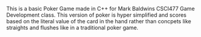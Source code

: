 This is a basic Poker Game made in C++ for Mark Baldwins CSCI477 Game Development class.
This version of poker is hyper simplified and scores based on the literal value of the 
card in the hand rather than concpets like straights and flushes like in a traditional
poker game. 

